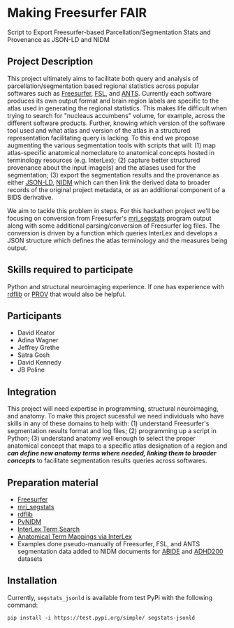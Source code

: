 # Making Freesurfer FAIR
Script to Export Freesurfer-based Parcellation/Segmentation Stats and Provenance as JSON-LD and NIDM
## Project Description
This project ultimately aims to facilitate both query and analysis of parcellation/segmentation based regional statistics across popular softwares such as [Freesurfer](https://surfer.nmr.mgh.harvard.edu/), [FSL](https://fsl.fmrib.ox.ac.uk/fsl/fslwiki), and [ANTS](http://stnava.github.io/ANTs/). Currently each software produces its own output format and brain region labels are specific to the atlas used in generating the regional statistics.  This makes life difficult when trying to search for "nucleaus accumbens" volume, for example, across the different software products.  Further, knowing which version of the software tool used and what atlas and version of the atlas in a structured representation facilitating query is lacking.  To this end we propose augmenting the various segmentation tools with scripts that will: (1) map atlas-specific anatomical nomeclature to anatomical concepts hosted in terminology resources (e.g. InterLex); (2) capture better structured provenance about the input image(s) and the atlases used for the segmentation; (3) export the segmentation results and the provenance as either [JSON-LD](https://json-ld.org/), [NIDM](http://nidm.nidash.org/) which can then link the derived data to broader records of the original project metadata, or as an additional component of a BIDS derivative.

We aim to tackle this problem in steps.  For this hackathon project we'll be focusing on conversion from Freesurfer's [mri_segstats](https://surfer.nmr.mgh.harvard.edu/fswiki/mri_segstat) program output along with some additional parsing/conversion of Freesurfer log files. The conversion is driven by a function which queries InterLex and develops a JSON structure which defines the atlas terminology and the measures being output.

## Skills required to participate
Python and structural neuroimaging experience.  If one has experience with [rdflib](https://github.com/RDFLib/rdflib) or [PROV](https://github.com/trungdong/prov) that would also be helpful.

## Participants
- David Keator
- Adina Wagner
- Jeffrey Grethe
- Satra Gosh
- David Kennedy
- JB Poline

## Integration
This project will need expertise in programming, structural neuroimaging, and anatomy.  To make this project sucessful we need individuals who have skills in any of these domains to help with: (1) understand Freesurfer's segmentation results format and log files; (2) programming up a script in Python; (3) understand anatomy well enough to select the proper anatomical concept that maps to a specific atlas designation of a region and ***can define new anatomy terms where needed, linking them to broader concepts*** to facilitate segmentation results queries across softwares.

## Preparation material
* [Freesurfer](https://surfer.nmr.mgh.harvard.edu/)
* [mri_segstats](https://surfer.nmr.mgh.harvard.edu/fswiki/mri_segstat)
* [rdflib](https://github.com/RDFLib/rdflib)
* [PyNIDM](https://github.com/incf-nidash/PyNIDM)
* [InterLex Term Search](https://scicrunch.org/scicrunch/interlex/dashboard)
* [Anatomical Term Mappings via InterLex](https://docs.google.com/spreadsheets/d/1VcpNj1deZ7dF8XM6yXt5VWCNVVQkCnV9Y48wvMFYw0g)
* Examples done pseudo-manually of Freesurfer, FSL, and ANTS segmentation data added to NIDM documents for [ABIDE](https://github.com/dbkeator/simple2_NIDM_examples/tree/master/datasets.datalad.org/abide/RawDataBIDS) and [ADHD200](https://github.com/dbkeator/simple2_NIDM_examples/tree/master/datasets.datalad.org/adhd200/RawDataBIDS) datasets


## Installation
Currently, ``segstats_jsonld`` is available from test PyPi with the following command:

```
pip install -i https://test.pypi.org/simple/ segstats-jsonld
```
